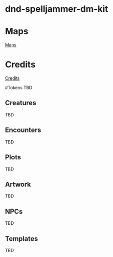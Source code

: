 # dnd-spelljammer-dm-kit

# Maps
[Maps](maps/maps.md)

# Credits
[Credits](credits/credits.md)

#Tokens
TBD

## Creatures
TBD

## Encounters
TBD

## Plots
TBD

## Artwork
TBD

## NPCs
TBD

## Templates
TBD
